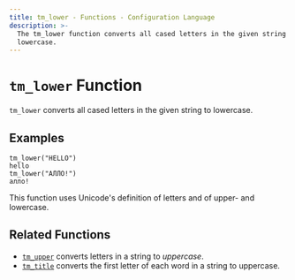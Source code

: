 ```yaml
---
title: tm_lower - Functions - Configuration Language
description: >-
  The tm_lower function converts all cased letters in the given string to
  lowercase.
---
```


# `tm_lower` Function

`tm_lower` converts all cased letters in the given string to lowercase.

## Examples

```
tm_lower("HELLO")
hello
tm_lower("АЛЛО!")
алло!
```

This function uses Unicode's definition of letters and of upper- and lowercase.

## Related Functions

* [`tm_upper`](./tm_upper.md) converts letters in a string to _uppercase_.
* [`tm_title`](./tm_title.md) converts the first letter of each word in a string to uppercase.

